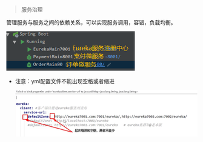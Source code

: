 > 服务治理

管理服务与服务之间的依赖关系，可以实现服务调用，容错，负载均衡。

![image-20210202165336505](assets/image-20210202165336505.png)

* 注意：yml配置文件不能出现空格或者缩进

  ![image-20210202165620285](assets/image-20210202165620285.png)

  